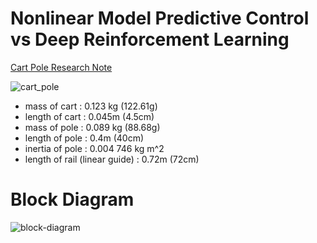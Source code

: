 # Nonlinear Model Predictive Control vs Deep Reinforcement Learning

[Cart Pole Research Note](https://wontothree.github.io/cartpole)

![cart_pole](https://github.com/user-attachments/assets/c034ff94-a9c9-4964-a9ec-e88a63ced1ec)

- mass of cart : 0.123 kg (122.61g)
- length of cart : 0.045m (4.5cm)
- mass of pole : 0.089 kg (88.68g)
- length of pole : 0.4m (40cm)
- inertia of pole : 0.004 746 kg m^2
- length of rail (linear guide) : 0.72m (72cm)

# Block Diagram

![block-diagram](https://github.com/user-attachments/assets/8c8b2d22-6f9f-4e63-b53d-9e3768450cb8)
